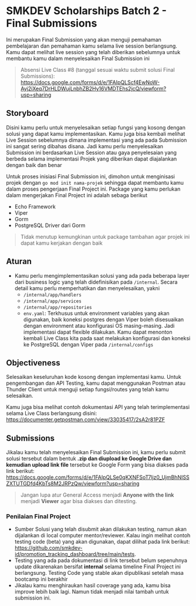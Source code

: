 # SMKDEV Scholarships Batch 2 - Final Submissions

Ini merupakan Final Submission yang akan menguji pemahaman pembelajaran dan pemahaman kamu selama live session berlangsung. Kamu dapat melihat live session yang telah diberikan sebelumnya untuk membantu kamu dalam menyelesaikan Final Submission ini

> Absensi Live Class #8 (tanggal sesuai waktu submit solusi Final Submissions): https://docs.google.com/forms/d/e/1FAIpQLScf4EwNoW-Ayj2iXeq7DrHLDWujLnbhZB2Hy16VMDTEhs2jcQ/viewform?usp=sharing

## Storyboard

Disini kamu perlu untuk menyelesaikan setiap fungsi yang kosong dengan solusi yang dapat kamu implementasikan. Kamu juga bisa kembali melihat Live Session sebelumnya dimana implementasi yang ada pada Submission ini sangat sering dibahas disana. Jadi kamu perlu menyelesaikan Submission ini berdasarkan Live Session atau gaya penyelesaian yang berbeda selama implementasi Projek yang diberikan dapat diajalankan dengan baik dan benar

Untuk proses inisiasi Final Submission ini, dimohon untuk menginisasi projek dengan `go mod init nama-projek` sehingga dapat membantu kamu dalam proses pengerjaan Final Project ini. Package yang kamu perlukan dalam mengerjakan Final Project ini adalah sebaga berikut
- Echo Framework
- Viper
- Gorm
- PostgreSQL Driver dari Gorm

> Tidak menutup kemungkinan untuk package tambahan agar projek ini dapat kamu kerjakan dengan baik

## Aturan

- Kamu perlu mengimplementasikan solusi yang ada pada beberapa layer dari business logic yang telah didefinisikan pada `/internal`. Secara detail kamu perlu memperhatikan dan menyelesaikan, yakni
  - `/internal/app/handlers`
  - `/internal/app/services`
  - `/internal/app/repositories`
  - `env.yaml`: Terkhusus untuk environment variables yang akan digunakan, baik koneksi postgres dengan Viper boleh disesuaikan dengan environment atau konfigurasi OS masing-masing. Jadi implementasi dapat flexible dilakukan. Kamu dapat menonton kembali Live Class kita pada saat melakukan konfigurasi dan koneksi ke PostgreSQL dengan Viper pada `/internal/configs`

## Objectiveness

Selesaikan keseluruhan kode kosong dengan implementasi kamu. Untuk pengembangan dan API Testing, kamu dapat menggunakan Postman atau Thunder Client untuk menguji setiap fungsi/routes yang telah kamu selesaikan.

Kamu juga bisa melihat contoh dokumentasi API yang telah terimplementasi selama Live Class berlangsung disini: https://documenter.getpostman.com/view/33035417/2sA2r81PZF


## Submissions

Jikalau kamu telah menyelesaikan Final Submission ini, kamu perlu submit solusi tersebut dalam bentuk **.zip dan diupload ke Google Drive dan kemudian upload link file** tersebut ke Google Form yang bisa diakses pada link berikut: https://docs.google.com/forms/d/e/1FAIpQLSe0qKXNFSoT7ljz0_UjmBhNISSZXTUTGDfd4KbTs8M2JRPzQw/viewform?usp=sharing

> Jangan lupa atur General Access menjadi **Anyone with the link** menjadi **Viewer** agar bisa diakses dan ditesting.

### Penilaian Final Project

- Sumber Solusi yang telah disubmit akan dilakukan testing, namun akan dijalankan di local computer mentor/reviewer. Kalau ingin melihat contoh testing code (beta) yang akan digunakan, dapat dilihat pada link berikut: https://github.com/smkdev-id/promotion_tracking_dashboard/tree/main/tests.
- Testing yang ada pada dokumentasi di link tersebut belum sepenuhnya update dikarenakan bersifat **internal** selama timeline Final Project ini berlangsung. Testing Code yang stable akan dipublikasi setelah masa bootcamp ini berakhir
- Jikalau kamu menghiraukan hasil coverage yang ada, kamu bisa improve lebih baik lagi. Namun tidak menjadi nilai tambah untuk submission ini.
